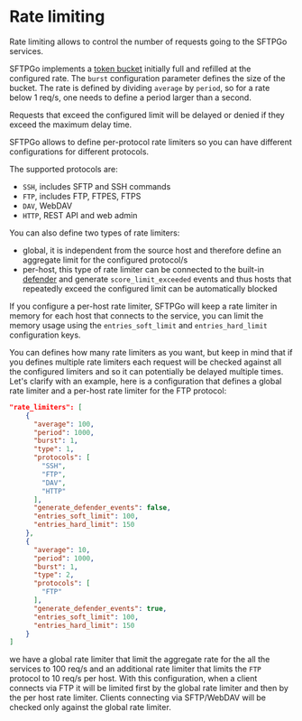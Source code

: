 # Rate limiting

Rate limiting allows to control the number of requests going to the SFTPGo services.

SFTPGo implements a [token bucket](https://en.wikipedia.org/wiki/Token_bucket) initially full and refilled at the configured rate. The `burst` configuration parameter defines the size of the bucket. The rate is defined by dividing `average` by `period`, so for a rate below 1 req/s, one needs to define a period larger than a second.

Requests that exceed the configured limit will be delayed or denied if they exceed the maximum delay time.

SFTPGo allows to define per-protocol rate limiters so you can have different configurations for different protocols.

The supported protocols are:

- `SSH`, includes SFTP and SSH commands
- `FTP`, includes FTP, FTPES, FTPS
- `DAV`, WebDAV
- `HTTP`, REST API and web admin

You can also define two types of rate limiters:

- global, it is independent from the source host and therefore define an aggregate limit for the configured protocol/s
- per-host, this type of rate limiter can be connected to the built-in [defender](./defender.md) and generate `score_limit_exceeded` events and thus hosts that repeatedly exceed the configured limit can be automatically blocked

If you configure a per-host rate limiter, SFTPGo will keep a rate limiter in memory for each host that connects to the service, you can limit the memory usage using the `entries_soft_limit` and `entries_hard_limit` configuration keys.

You can defines how many rate limiters as you want, but keep in mind that if you defines multiple rate limiters each request will be checked against all the configured limiters and so it can potentially be delayed multiple times. Let's clarify with an example, here is a configuration that defines a global rate limiter and a per-host rate limiter for the FTP protocol:

```json
"rate_limiters": [
    {
      "average": 100,
      "period": 1000,
      "burst": 1,
      "type": 1,
      "protocols": [
        "SSH",
        "FTP",
        "DAV",
        "HTTP"
      ],
      "generate_defender_events": false,
      "entries_soft_limit": 100,
      "entries_hard_limit": 150
    },
    {
      "average": 10,
      "period": 1000,
      "burst": 1,
      "type": 2,
      "protocols": [
        "FTP"
      ],
      "generate_defender_events": true,
      "entries_soft_limit": 100,
      "entries_hard_limit": 150
    }
]
```

we have a global rate limiter that limit the aggregate rate for the all the services to 100 req/s and an additional rate limiter that limits the `FTP` protocol to 10 req/s per host.
With this configuration, when a client connects via FTP it will be limited first by the global rate limiter and then by the per host rate limiter.
Clients connecting via SFTP/WebDAV will be checked only against the global rate limiter.

